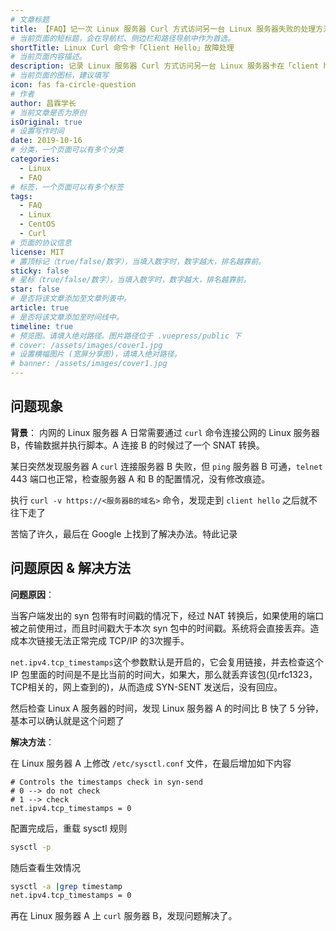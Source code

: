 ```yaml
---
# 文章标题
title: 【FAQ】记一次 Linux 服务器 Curl 方式访问另一台 Linux 服务器失败的处理方法
# 当前页面的短标题，会在导航栏、侧边栏和路径导航中作为首选。
shortTitle: Linux Curl 命令卡「Client Hello」故障处理
# 当前页面内容描述。
description: 记录 Linux 服务器 Curl 方式访问另一台 Linux 服务器卡在「client hello」的处理方法
# 当前页面的图标，建议填写
icon: fas fa-circle-question
# 作者
author: 昌霖学长
# 当前文章是否为原创
isOriginal: true
# 设置写作时间
date: 2019-10-16
# 分类，一个页面可以有多个分类
categories: 
  - Linux
  - FAQ
# 标签，一个页面可以有多个标签
tags: 
  - FAQ
  - Linux
  - CentOS
  - Curl
# 页面的协议信息
license: MIT 
# 置顶标记（true/false/数字），当填入数字时，数字越大，排名越靠前。
sticky: false
# 星标（true/false/数字），当填入数字时，数字越大，排名越靠前。
star: false
# 是否将该文章添加至文章列表中。
article: true
# 是否将该文章添加至时间线中。
timeline: true
# 预览图。请填入绝对路径。图片路径位于 .vuepress/public 下
# cover: /assets/images/cover1.jpg
# 设置横幅图片 (宽屏分享图)，请填入绝对路径。
# banner: /assets/images/cover1.jpg
---
```


## 问题现象

**背景**：
内网的 Linux 服务器 A 日常需要通过 `curl` 命令连接公网的 Linux 服务器 B，传输数据并执行脚本。A 连接 B 的时候过了一个 SNAT 转换。

某日突然发现服务器 A `curl` 连接服务器 B 失败，但 `ping` 服务器 B 可通，`telnet` 443 端口也正常，检查服务器 A 和 B 的配置情况，没有修改痕迹。

执行 `curl -v https://<服务器B的域名>` 命令，发现走到 `client hello` 之后就不往下走了

苦恼了许久，最后在 Google 上找到了解决办法。特此记录

## 问题原因 & 解决方法

**问题原因**：

当客户端发出的 syn 包带有时间戳的情况下，经过 NAT 转换后，如果使用的端口被之前使用过，而且时间戳大于本次 syn 包中的时间戳。系统将会直接丢弃。造成本次链接无法正常完成 TCP/IP 的3次握手。

`net.ipv4.tcp_timestamps`这个参数默认是开启的，它会复用链接，并去检查这个 IP 包里面的时间是不是比当前的时间大，如果大，那么就丢弃该包(见rfc1323，TCP相关的，网上查到的)，从而造成 SYN-SENT 发送后，没有回应。

然后检查 Linux A 服务器的时间，发现 Linux 服务器 A 的时间比 B 快了 5 分钟，基本可以确认就是这个问题了

**解决方法**：

在 Linux 服务器 A 上修改 `/etc/sysctl.conf` 文件，在最后增加如下内容

```ssh-config title="/etc/sysctl.conf"
# Controls the timestamps check in syn-send
# 0 --> do not check
# 1 --> check
net.ipv4.tcp_timestamps = 0
```

配置完成后，重载 sysctl 规则

```bash
sysctl -p
```

随后查看生效情况

```bash
sysctl -a |grep timestamp
net.ipv4.tcp_timestamps = 0
```

再在 Linux 服务器 A 上 `curl` 服务器 B，发现问题解决了。
